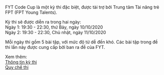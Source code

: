 FYT Code Cup là một kỳ thi đặc biệt, được tài trợ bởi Trung tâm Tài năng trẻ FPT (FPT Young Talents).

Kỳ thi sẽ được diễn ra trong hai ngày:  
Ngày 1: 19:30 - 22:30, thứ Bảy, ngày 10/10/2020  
Ngày 2: 19:30 - 22:30, Chủ nhật, ngày 11/10/2020

Mỗi ngày thi gồm 5 bài tập, với mức độ từ dễ đến khó. Các bài tập trong đề thi lần này được cung cấp bởi ban ra đề của FYT.

Xem thêm:  
[Thông tin kỳ thi](/info)  
[Quy chế thi](/info/rules)
